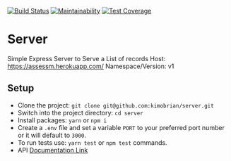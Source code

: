 [![Build Status](https://travis-ci.com/kimobrian/server.svg?branch=master)](https://travis-ci.com/kimobrian/server)
[![Maintainability](https://api.codeclimate.com/v1/badges/b3ca7fe1af2956ffd72f/maintainability)](https://codeclimate.com/github/kimobrian/server/maintainability)
[![Test Coverage](https://api.codeclimate.com/v1/badges/b3ca7fe1af2956ffd72f/test_coverage)](https://codeclimate.com/github/kimobrian/server/test_coverage)

# Server

Simple Express Server to Serve a List of records
Host: https://assessm.herokuapp.com/
Namespace/Version: v1

## Setup

- Clone the project: `git clone git@github.com:kimobrian/server.git`
- Switch into the project directory: `cd server`
- Install packages: `yarn` or `npm i`
- Create a `.env` file and set a variable `PORT` to your preferred port number or it will default to `3000`.
- To run tests use: `yarn test` or `npm test` commands.
- API [Documentation Link](https://documenter.getpostman.com/view/90179/RWEnmFvg)
